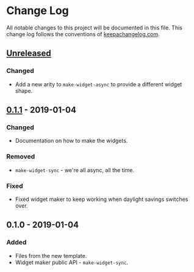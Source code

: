# Change Log
All notable changes to this project will be documented in this file. This change log follows the conventions of [keepachangelog.com](http://keepachangelog.com/).

## [Unreleased]
### Changed
- Add a new arity to `make-widget-async` to provide a different widget shape.

## [0.1.1] - 2019-01-04
### Changed
- Documentation on how to make the widgets.

### Removed
- `make-widget-sync` - we're all async, all the time.

### Fixed
- Fixed widget maker to keep working when daylight savings switches over.

## 0.1.0 - 2019-01-04
### Added
- Files from the new template.
- Widget maker public API - `make-widget-sync`.

[Unreleased]: https://github.com/your-name/clam/compare/0.1.1...HEAD
[0.1.1]: https://github.com/your-name/clam/compare/0.1.0...0.1.1
